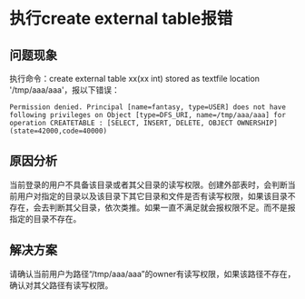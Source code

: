 # 执行create external table报错<a name="mrs_03_0163"></a>

## 问题现象<a name="zh-cn_topic_0167274372_s0ce3988f42514f54905b33982eba7684"></a>

执行命令：create external table xx\(xx int\) stored as textfile location '/tmp/aaa/aaa'，报以下错误：

```
Permission denied. Principal [name=fantasy, type=USER] does not have following privileges on Object [type=DFS_URI, name=/tmp/aaa/aaa] for operation CREATETABLE : [SELECT, INSERT, DELETE, OBJECT OWNERSHIP] (state=42000,code=40000)
```

## 原因分析<a name="zh-cn_topic_0167274372_section1645144113716"></a>

当前登录的用户不具备该目录或者其父目录的读写权限。创建外部表时，会判断当前用户对指定的目录以及该目录下其它目录和文件是否有读写权限，如果该目录不存在，会去判断其父目录，依次类推。如果一直不满足就会报权限不足。而不是报指定的目录不存在。

## 解决方案<a name="zh-cn_topic_0167274372_sa5dd6e2141ca471db7612d677f97ddfc"></a>

请确认当前用户为路径“/tmp/aaa/aaa”的owner有读写权限，如果该路径不存在，确认对其父路径有读写权限。

